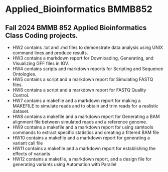 # Applied_Bioinformatics BMMB852
## Fall 2024 BMMB 852 Applied Bioinformatics Class Coding projects.
* HW2 contains .txt and .md files to demonstrate data analysis using UNIX command lines and produce results. 
*	HW3 contains a markdown report for Downloading, Generating, and Visualizing GFF files in IGV.
*	HW4 contains scripts and markdown reports for Scripting and Sequence Ontologies.
*	HW5 contains a script and a markdown report for Simulating FASTQ files.
*	HW6 contains a script and a markdown report for FASTQ Quality Control.
* HW7 contains a makefile and a markdown report for making a MAKEFILE to simulate reads and to obtain and trim reads for a realistic dataset.
* HW8 contains a makefile and a markdown report for Generating a BAM alignment file between simulated reads and a reference genome.
* HW9 contains a makefile and a markdown report for using samtools commands to extract specific statistics and creating a filtered BAM file
* HW10 contains a makefile and a markdown report for generating a variant call file 
* HW11 contains a makefile and a markdown report for establishing the effects of variants
* HW12 contains a makefile, a markdown report, and a design file for generating variants using Automation with Parallel
